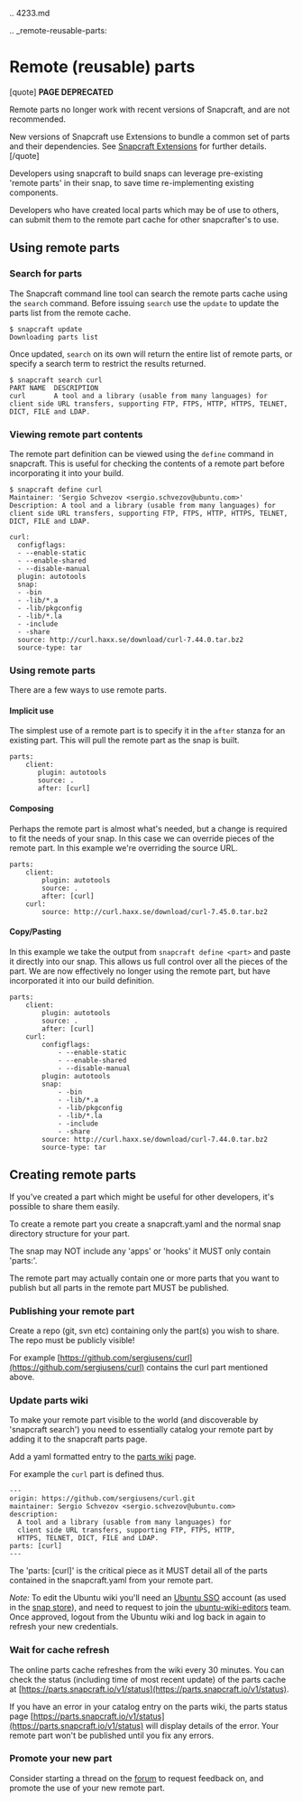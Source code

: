 .. 4233.md

.. _remote-reusable-parts:

# Remote (reusable) parts

[quote]
 **PAGE DEPRECATED** 

Remote parts no longer work with recent versions of Snapcraft, and are not recommended.

New versions of Snapcraft use Extensions to bundle a common set of parts and their dependencies. See [Snapcraft Extensions](snapcraft-extensions.md) for further details.
[/quote]

Developers using snapcraft to build snaps can leverage pre-existing 'remote parts' in their snap, to save time re-implementing existing components.

Developers who have created local parts which may be of use to others, can submit them to the remote part cache for other snapcrafter's to use.

## Using remote parts

### Search for parts

The Snapcraft command line tool can search the remote parts cache using the `search` command. Before issuing `search` use the `update` to update the parts list from the remote cache.

```
$ snapcraft update
Downloading parts list
```

Once updated, `search` on its own will return the entire list of remote parts, or specify a search term to restrict the results returned.

```
$ snapcraft search curl
PART NAME  DESCRIPTION
curl       A tool and a library (usable from many languages) for client side URL transfers, supporting FTP, FTPS, HTTP, HTTPS, TELNET, DICT, FILE and LDAP.
```

### Viewing remote part contents

The remote part definition can be viewed using the `define` command in snapcraft. This is useful for checking the contents of a remote part before incorporating it into your build.

```
$ snapcraft define curl
Maintainer: 'Sergio Schvezov <sergio.schvezov@ubuntu.com>'
Description: A tool and a library (usable from many languages) for client side URL transfers, supporting FTP, FTPS, HTTP, HTTPS, TELNET, DICT, FILE and LDAP.

curl:
  configflags:
  - --enable-static
  - --enable-shared
  - --disable-manual
  plugin: autotools
  snap:
  - -bin
  - -lib/*.a
  - -lib/pkgconfig
  - -lib/*.la
  - -include
  - -share
  source: http://curl.haxx.se/download/curl-7.44.0.tar.bz2
  source-type: tar
```

### Using remote parts

There are a few ways to use remote parts.

#### Implicit use

The simplest use of a remote part is to specify it in the `after` stanza for an existing part. This will pull the remote part as the snap is built.

```
parts:
    client:
       plugin: autotools
       source: .
       after: [curl]
```

#### Composing

Perhaps the remote part is almost what's needed, but a change is required to fit the needs of your snap. In this case we can override pieces of the remote part. In this example we're overriding the source URL.

```
parts:
    client:
        plugin: autotools
        source: .
        after: [curl]
    curl:
        source: http://curl.haxx.se/download/curl-7.45.0.tar.bz2
```

#### Copy/Pasting

In this example we take the output from `snapcraft define <part>` and paste it directly into our snap. This allows us full control over all the pieces of the part. We are now effectively no longer using the remote part, but have incorporated it into our build definition.


```
parts:
    client:
        plugin: autotools
        source: .
        after: [curl]
    curl:
        configflags:
            - --enable-static
            - --enable-shared
            - --disable-manual
        plugin: autotools
        snap:
            - -bin
            - -lib/*.a
            - -lib/pkgconfig
            - -lib/*.la
            - -include
            - -share
        source: http://curl.haxx.se/download/curl-7.44.0.tar.bz2
        source-type: tar
```

## Creating remote parts

If you've created a part which might be useful for other developers, it's possible to share them easily.

To create a remote part you create a snapcraft.yaml and the normal snap directory structure for your part.

The snap may NOT include any 'apps' or 'hooks' it MUST only contain 'parts:'.

The remote part may actually contain one or more parts that you want to publish but all parts in the remote part MUST be published.

### Publishing your remote part

Create a repo (git, svn etc) containing only the part(s) you wish to share. The repo must be publicly visible!

For example [https://github.com/sergiusens/curl](https://github.com/sergiusens/curl) contains the curl part mentioned above.

### Update parts wiki

To make your remote part visible to the world (and discoverable by 'snapcraft search') you need to essentially catalog your remote part by adding it to the snapcraft parts page.

Add a yaml formatted entry to the [parts wiki](https://wiki.ubuntu.com/snapcraft/parts) page.

For example the `curl` part is defined thus.

```
---
origin: https://github.com/sergiusens/curl.git
maintainer: Sergio Schvezov <sergio.schvezov@ubuntu.com>
description:
  A tool and a library (usable from many languages) for
  client side URL transfers, supporting FTP, FTPS, HTTP,
  HTTPS, TELNET, DICT, FILE and LDAP.
parts: [curl]
---
```
The 'parts: [curl]' is the critical piece as it MUST detail all of the parts contained in the snapcraft.yaml from your remote part.


*Note:* To edit the Ubuntu wiki you'll need an [Ubuntu SSO](https://login.ubuntu.com/) account (as used in the [snap store](https://dashboard.snapcraft.io/)), and need to request to join the [ubuntu-wiki-editors](https://launchpad.net/~ubuntu-wiki-editors) team. Once approved, logout from the Ubuntu wiki and log back in again to refresh your new credentials.

### Wait for cache refresh

The online parts cache refreshes from the wiki every 30 minutes. You can check the status (including time of most recent update) of the parts cache at [https://parts.snapcraft.io/v1/status](https://parts.snapcraft.io/v1/status).

If you have an error in your catalog entry on the parts wiki, the parts status page [https://parts.snapcraft.io/v1/status](https://parts.snapcraft.io/v1/status)  will display details of the error. Your remote part won't be published until you fix any errors.

### Promote your new part

Consider starting a thread on the [forum](https://forum.snapcraft.io/) to request feedback on, and promote the use of your new remote part.